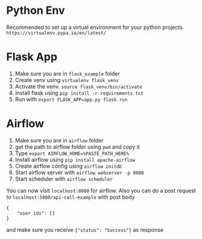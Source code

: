 # Python Env
Recommended to set up a virtual environment for your python projects. 
`https://virtualenv.pypa.io/en/latest/`

# Flask App
1. Make sure you are in `flask_example` folder
2. Create venv using `virtualenv flask_venv`
3. Activate the venv. `source flask_venv/bin/activate`
4. Install flask using `pip install -r requirements.txt`
5. Run with `export FLASK_APP=app.py flask run`

# Airflow
1. Make sure you are in `airflow` folder
2. get the path to airflow folder using `pwd` and copy it
3. Type `export AIRFLOW_HOME=%PASTE_PATH_HERE%`
4. Install airflow using `pip install apache-airflow`
5. Create airflow config using `airflow initdb`
6. Start airflow server with `airflow webserver -p 8080`
7. Start scheduler with `airflow scheduler`

You can now visit `localhost:8080` for airflow.
Also you can do a post request to `localhost:5000/api-call-example` with post body 
```
{
	"user_ids": []
}
``` 
and make sure you receive `{"status": "Success"}` as response
